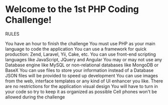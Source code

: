 Welcome to the 1st PHP Coding Challenge!
==================

RULES

You have an hour to finish the challenge
You must use PHP as your main language to code the application
You can use a framework for quick production: Zend, Laravel, Yii, Cake, etc.
You can use front-end scripting languages like JavaScript, JQuery and Angular
You may or may not use any Database engine like MySQL or non-relational databases like MongoDB or BaseX
You can use files to store your information instead of a Database
JSON files will be provided to speed up development
You can use images from the web, interface templates or any kind of UI enhancer you like. There are no restrictions for the application visual design
You will have to turn in your code so try to keep it as organized as possible
Cell phones won't be allowed during the challenge


